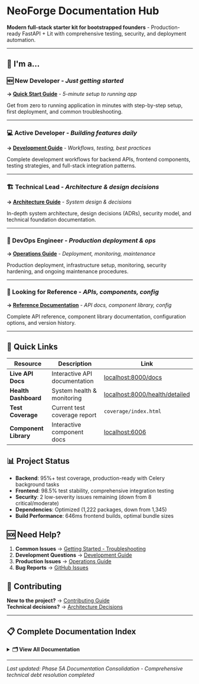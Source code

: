 # NeoForge Documentation Hub

**Modern full-stack starter kit for bootstrapped founders** - Production-ready FastAPI + Lit with comprehensive testing, security, and deployment automation.

---

## 🎯 I'm a...

### **🆕 New Developer** - *Just getting started*
**→ [Quick Start Guide](getting-started/)** - *5-minute setup to running app*

Get from zero to running application in minutes with step-by-step setup, first deployment, and common troubleshooting.

---

### **💻 Active Developer** - *Building features daily*  
**→ [Development Guide](development/)** - *Workflows, testing, best practices*

Complete development workflows for backend APIs, frontend components, testing strategies, and full-stack integration patterns.

---

### **🏗️ Technical Lead** - *Architecture & design decisions*
**→ [Architecture Guide](architecture/)** - *System design & decisions*  

In-depth system architecture, design decisions (ADRs), security model, and technical foundation documentation.

---

### **🚀 DevOps Engineer** - *Production deployment & ops*
**→ [Operations Guide](operations/)** - *Deployment, monitoring, maintenance*

Production deployment, infrastructure setup, monitoring, security hardening, and ongoing maintenance procedures.

---

### **📖 Looking for Reference** - *APIs, components, config*
**→ [Reference Documentation](reference/)** - *API docs, component library, config*

Complete API reference, component library documentation, configuration options, and version history.

---

## 🔗 Quick Links

| Resource | Description | Link |
|----------|-------------|------|
| **Live API Docs** | Interactive API documentation | [localhost:8000/docs](http://localhost:8000/docs) |
| **Health Dashboard** | System health & monitoring | [localhost:8000/health/detailed](http://localhost:8000/health/detailed) |
| **Test Coverage** | Current test coverage report | `coverage/index.html` |
| **Component Library** | Interactive component docs | [localhost:6006](http://localhost:6006) |

## 📊 Project Status

- **Backend**: 95%+ test coverage, production-ready with Celery background tasks
- **Frontend**: 98.5% test stability, comprehensive integration testing
- **Security**: 2 low-severity issues remaining (down from 8 critical/moderate)  
- **Dependencies**: Optimized (1,222 packages, down from 1,345)
- **Build Performance**: 646ms frontend builds, optimal bundle sizes

## 🆘 Need Help?

1. **Common Issues** → [Getting Started - Troubleshooting](getting-started/troubleshooting.md)
2. **Development Questions** → [Development Guide](development/)  
3. **Production Issues** → [Operations Guide](operations/)
4. **Bug Reports** → [GitHub Issues](https://github.com/yourusername/neoforge/issues)

## 🤝 Contributing

**New to the project?** → [Contributing Guide](../CONTRIBUTING.md)  
**Technical decisions?** → [Architecture Decisions](architecture/decisions/)

---

## 📋 Complete Documentation Index

<details>
<summary><strong>🗂️ View All Documentation</strong></summary>

### Getting Started
- [Setup Guide](getting-started/index.md) - 5-minute setup
- [First Deployment](getting-started/first-deployment.md) - Production deployment  
- [Troubleshooting](getting-started/troubleshooting.md) - Common issues

### Development  
- [Overview](development/index.md) - Development workflows
- [Backend Development](development/backend/) - API development, database, testing
- [Frontend Development](development/frontend/) - Components, testing, performance  
- [Integration](development/integration/) - Full-stack patterns

### Architecture
- [System Overview](architecture/index.md) - Complete system architecture
- [Backend Architecture](architecture/backend.md) - FastAPI, SQLModel, Celery
- [Frontend Architecture](architecture/frontend.md) - Lit components, PWA
- [Infrastructure](architecture/infrastructure.md) - Deployment & operations
- [Security Model](architecture/security.md) - Security architecture
- [Decision Records](architecture/decisions/) - ADRs

### Operations
- [Overview](operations/index.md) - Production operations  
- [Deployment](operations/deployment.md) - Production deployment
- [Monitoring](operations/monitoring.md) - Observability & metrics
- [Maintenance](operations/maintenance.md) - Ongoing maintenance
- [Security](operations/security.md) - Production security

### Reference
- [API Documentation](reference/api/) - Complete API reference
- [Component Library](reference/components/) - Frontend component docs
- [Configuration](reference/configuration.md) - Config options
- [Changelog](reference/changelog.md) - Version history

</details>

---

*Last updated: Phase 5A Documentation Consolidation - Comprehensive technical debt resolution completed*